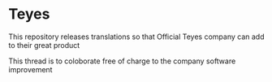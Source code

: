 # Teyes

This repository releases translations so that Official Teyes company can add to their great product

This thread is to coloborate free of charge to the company software improvement 
